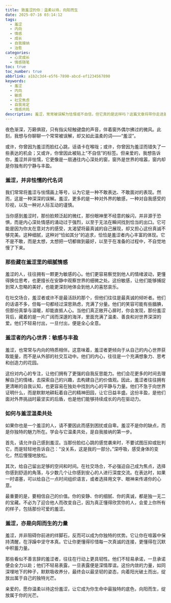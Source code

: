 ```yaml
---
title: 致羞涩的你：温柔以待，向阳而生
date: 2025-07-16 03:14:12
tags:
  - 羞涩
  - 内向
  - 情感
  - 成长
  - 自我接纳
  - 治愈
categories:
  - 心灵成长
  - 情感随笔
toc: true
toc_number: true
abbrlink: a1b2c3d4-e5f6-7890-abcd-ef1234567890
keywords:
  - 羞涩
  - 内向
  - 敏感
  - 社交焦虑
  - 自我肯定
  - 情感共鸣
description: 羞涩，常常被误解为怯懦或不自信，但它真的是这样吗？这篇文章将带你走进羞涩的内心世界，探索那些藏在安静表象下的细腻情感、深刻思考和独特力量。它不是一种缺陷，而是一种温柔的底色，一种向阳而生的独特方式。愿我们都能温柔地拥抱这份羞涩，让它成为生命中最美的风景。
---
```


夜色渐深，万籁俱寂，只有指尖轻触键盘的声音，伴着窗外偶尔拂过的微风。此刻，我想与你聊聊一个常常被误解，却又如此温柔的词——“羞涩”。

或许，你曾因为羞涩而脸红心跳，话语卡在喉咙；或许，你曾因为羞涩而错失了一些表达的机会；又或许，你曾因此被贴上“不自信”的标签。但亲爱的，我想告诉你，羞涩并非怯懦，它更像是一扇通往内心深处的窗，窗外是世界的喧嚣，窗内却是你独有的宁静与丰盈。

### 羞涩，并非怯懦的代名词

我们常常将羞涩与怯懦画上等号，认为它是一种不敢表达、不敢面对的表现。然而，这是一种深深的误解。羞涩，更多的是一种对外界的敏感，一种对自我感受的珍视，以及一种对人际互动的谨慎。

当你感到羞涩时，那份脸颊泛起的微红，那份眼神里不经意的躲闪，并非源于恐惧，而是内心深处情感的涌动过于强烈，以至于无法在瞬间找到恰当的出口。它可能是因为你太在意对方的感受，太渴望将最真诚的自己展现，却又担心这份真诚不够完美。这种细腻，这种对“恰如其分”的追求，恰恰是羞涩者内心丰富的体现。它不是不敢，而是太想，太想把一切都做到最好，以至于在准备的过程中，不自觉地慢了下来。

### 那些藏在羞涩里的细腻情感

羞涩的人，往往拥有一颗更为敏感的心。他们更容易察觉到他人的情绪波动，更懂得换位思考，也更擅长在安静中观察世界的细微之处。这份敏感，让他们能够捕捉到常人忽略的美好，也能更深刻地体会到他人的喜怒哀乐。

在社交场合，羞涩者或许不是最活跃的那个，但他们往往是最真诚的倾听者。他们的话语不多，但每一句都经过深思熟虑，充满了分量。他们的笑容可能有些腼腆，但那份真挚与温暖，却能直抵人心。当他们真正敞开心扉时，你会发现，那份羞涩背后，藏着的是一片广阔而深邃的海洋，里面充满了温柔、善良和对世界深深的爱。他们不轻易付出，一旦付出，便是全心全意。

### 羞涩者的内心世界：敏感与丰盈

羞涩，也常常与内向的特质相伴。这意味着，羞涩者更倾向于从自己的内心世界获取能量，而不是从外部的社交互动中。他们的内心，往往是一个充满想象力、思考和创造力的花园。

这份对内心的专注，让他们拥有了更强的自我反思能力。他们会花更多的时间去理解自己的情绪，去探索自己的兴趣，去构建自己的价值观。因此，羞涩者往往拥有更清晰的自我认知，也更容易在独处中找到内心的平静与力量。他们不急于向世界证明什么，而是默默地耕耘着自己的精神田园，让它日益丰盛。这份丰盈，是他们面对外界挑战时最坚实的后盾，也是他们能够持续成长的内在驱动力。

### 如何与羞涩温柔共处

如果你也是一个羞涩的人，请不要因此而感到困扰或自卑。羞涩不是你的缺点，而是你独特的魅力所在。学会与它温柔共处，是自我接纳的第一步。

首先，请允许自己感到羞涩。当那份脸红心跳的感觉袭来时，不要试图压抑或批判它，而是轻轻地告诉自己：“没关系，这是我的一部分。”深呼吸，感受身体的变化，然后慢慢地放松。

其次，给自己留出足够的空间和时间。在社交场合，不必强迫自己成为焦点，选择你感到舒适的角落，与少数几个让你感到安心的人进行深度交流。在表达时，如果一时语塞，可以给自己一点时间组织语言，或者选择用文字、眼神来传递你的心意。

最重要的是，要相信自己的价值。你的安静、你的细腻、你的真诚，都是独一无二的宝藏。不必为了迎合他人而改变自己，因为真正懂得欣赏你的人，会爱上你所有的样子，包括那份可爱的羞涩。

### 羞涩，亦是向阳而生的力量

羞涩，并非阻碍你前进的绊脚石，反而可以成为你独特的优势。它让你在喧嚣中保持清醒，在浮躁中坚守本真。它让你更懂得珍惜每一次真诚的连接，更懂得在沉默中积蓄力量。

那些看似不善言辞的羞涩者，往往在行动上更具韧性。他们不轻易承诺，一旦承诺便会全力以赴；他们不轻易表露，一旦表露便是深情厚谊。这份内敛的力量，如同深埋地下的种子，默默吸收养分，最终会以最坚韧的姿态，向着阳光破土而出，绽放出属于自己的独特光芒。

亲爱的，愿你温柔以待这份羞涩，让它成为你生命中最独特的底色，向阳而生，绽放属于你的光芒。